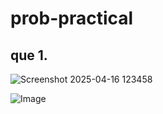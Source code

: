 # prob-practical

## que 1.
![Screenshot 2025-04-16 123458](https://github.com/user-attachments/assets/79a57fcf-63b7-418d-b630-99ad6ae42968)

![Image](https://github.com/user-attachments/assets/17516dd2-e3f9-4483-9fb1-b8a842420c42)
